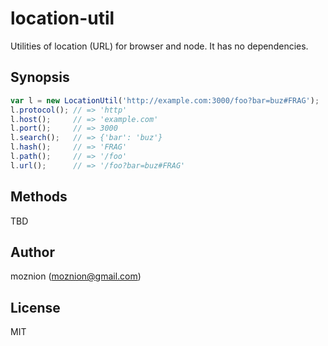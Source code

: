 location-util
==

Utilities of location (URL) for browser and node. It has no dependencies.

Synopsis
--

```javascript
var l = new LocationUtil('http://example.com:3000/foo?bar=buz#FRAG');
l.protocol(); // => 'http'
l.host();     // => 'example.com'
l.port();     // => 3000
l.search();   // => {'bar': 'buz'}
l.hash();     // => 'FRAG'
l.path();     // => '/foo'
l.url();      // => '/foo?bar=buz#FRAG'
```

Methods
--

TBD

Author
--

moznion (<moznion@gmail.com>)

License
--

MIT
